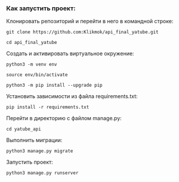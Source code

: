 ### Как запустить проект:

Клонировать репозиторий и перейти в него в командной строке:

```
git clone https://github.com:Klikmok/api_final_yatube.git
```

```
cd api_final_yatube
```

Cоздать и активировать виртуальное окружение:

```
python3 -m venv env
```

```
source env/bin/activate
```

```
python3 -m pip install --upgrade pip
```

Установить зависимости из файла requirements.txt:

```
pip install -r requirements.txt
```
Перейти в директорию с файлом manage.py:

```
cd yatube_api
```
Выполнить миграции:

```
python3 manage.py migrate
```

Запустить проект:

```
python3 manage.py runserver
```
